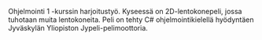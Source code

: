 Ohjelmointi 1 -kurssin harjoitustyö. Kyseessä on 2D-lentokonepeli, jossa tuhotaan muita lentokoneita. Peli on tehty C# ohjelmointikielellä hyödyntäen Jyväskylän Yliopiston Jypeli-pelimoottoria.
